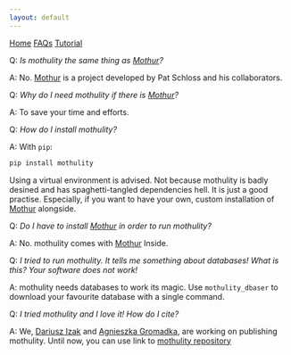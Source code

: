 ```yaml
---
layout: default
---
```


[Home](./index.md)
[FAQs](./faqs.html)
[Tutorial](./tutorial.html)

Q: _Is mothulity the same thing as [Mothur](https://mothur.org/wiki/Main_Page)?_

A: No. [Mothur](https://mothur.org/wiki/Main_Page) is a project developed by Pat Schloss and his collaborators.

Q: _Why do I need mothulity if there is [Mothur](https://mothur.org/wiki/Main_Page)?_

A: To save your time and efforts.

Q: _How do I install mothulity?_

A: With ```pip```:

```bash
pip install mothulity
```

Using a virtual environment is advised. Not because mothulity is badly desined and has spaghetti-tangled dependencies hell.
It is just a good practise. Especially, if you want to have your own, custom installation of [Mothur](https://mothur.org/wiki/Main_Page) alongside.

Q: _Do I have to install [Mothur](https://mothur.org/wiki/Main_Page) in order to run mothulity?_

A: No. mothulity comes with [Mothur](https://mothur.org/wiki/Main_Page) Inside.

Q: _I tried to run mothulity. It tells me something about databases! What is this? Your software does not work!_

A: mothulity needs databases to work its magic. Use ```mothulity_dbaser``` to download your favourite database with a single command.

Q: _I tried mothulity and I love it! How do I cite?_

A: We, [Dariusz Izak](https://github.com/dizak) and [Agnieszka Gromadka](https://github.com/Setnea), are working on publishing mothulity. Until now, you can use link to [mothulity repository](https://github.com/dizak/mothulity)
